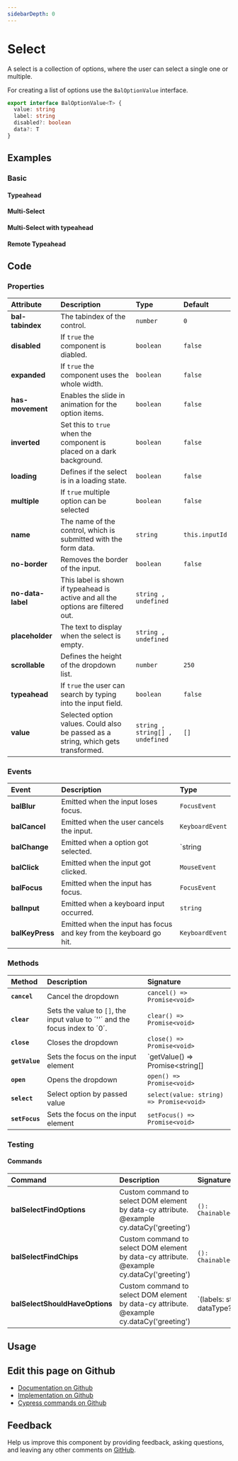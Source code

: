 ```yaml
---
sidebarDepth: 0
---
```


# Select <Badge text="Two-way binding"/>




<!-- START: human documentation top -->

A select is a collection of options, where the user can select a single one or multiple.

<!-- END: human documentation top -->

<ClientOnly><docs-component-tabs></docs-component-tabs></ClientOnly>

For creating a list of options use the `BalOptionValue` interface.

```typescript
export interface BalOptionValue<T> {
  value: string
  label: string
  disabled?: boolean
  data?: T
}
```


## Examples

### Basic

<ClientOnly><docs-demo-bal-select-87></docs-demo-bal-select-87></ClientOnly>


#### Typeahead

<ClientOnly><docs-demo-bal-select-88></docs-demo-bal-select-88></ClientOnly>


#### Multi-Select

<ClientOnly><docs-demo-bal-select-89></docs-demo-bal-select-89></ClientOnly>


#### Multi-Select with typeahead

<ClientOnly><docs-demo-bal-select-90></docs-demo-bal-select-90></ClientOnly>


#### Remote Typeahead

<ClientOnly><docs-demo-bal-select-91></docs-demo-bal-select-91></ClientOnly>



## Code



### Properties


| Attribute         | Description                                                                       | Type                            | Default        |
| :---------------- | :-------------------------------------------------------------------------------- | :------------------------------ | :------------- |
| **bal-tabindex**  | The tabindex of the control.                                                      | `number`                        | `0`            |
| **disabled**      | If `true` the component is diabled.                                               | `boolean`                       | `false`        |
| **expanded**      | If `true` the component uses the whole width.                                     | `boolean`                       | `false`        |
| **has-movement**  | Enables the slide in animation for the option items.                              | `boolean`                       | `false`        |
| **inverted**      | Set this to `true` when the component is placed on a dark background.             | `boolean`                       | `false`        |
| **loading**       | Defines if the select is in a loading state.                                      | `boolean`                       | `false`        |
| **multiple**      | If `true` multiple option can be selected                                         | `boolean`                       | `false`        |
| **name**          | The name of the control, which is submitted with the form data.                   | `string`                        | `this.inputId` |
| **no-border**     | Removes the border of the input.                                                  | `boolean`                       | `false`        |
| **no-data-label** | This label is shown if typeahead is active and all the options are filtered out.  | `string , undefined`            |                |
| **placeholder**   | The text to display when the select is empty.                                     | `string , undefined`            |                |
| **scrollable**    | Defines the height of the dropdown list.                                          | `number`                        | `250`          |
| **typeahead**     | If `true` the user can search by typing into the input field.                     | `boolean`                       | `false`        |
| **value**         | Selected option values. Could also be passed as a string, which gets transformed. | `string , string[] , undefined` | `[]`           |

### Events


| Event           | Description                                                        | Type                            |
| :-------------- | :----------------------------------------------------------------- | :------------------------------ |
| **balBlur**     | Emitted when the input loses focus.                                | `FocusEvent`                    |
| **balCancel**   | Emitted when the user cancels the input.                           | `KeyboardEvent`                 |
| **balChange**   | Emitted when a option got selected.                                | `string | string[] | undefined` |
| **balClick**    | Emitted when the input got clicked.                                | `MouseEvent`                    |
| **balFocus**    | Emitted when the input has focus.                                  | `FocusEvent`                    |
| **balInput**    | Emitted when a keyboard input occurred.                            | `string`                        |
| **balKeyPress** | Emitted when the input has focus and key from the keyboard go hit. | `KeyboardEvent`                 |

### Methods


| Method         | Description                                                                 | Signature                                     |
| :------------- | :-------------------------------------------------------------------------- | :-------------------------------------------- |
| **`cancel`**   | Cancel the dropdown                                                         | `cancel() => Promise<void>`                   |
| **`clear`**    | Sets the value to `[]`, the input value to ´''´ and the focus index to ´0´. | `clear() => Promise<void>`                    |
| **`close`**    | Closes the dropdown                                                         | `close() => Promise<void>`                    |
| **`getValue`** | Sets the focus on the input element                                         | `getValue() => Promise<string[] | undefined>` |
| **`open`**     | Opens the dropdown                                                          | `open() => Promise<void>`                     |
| **`select`**   | Select option by passed value                                               | `select(value: string) => Promise<void>`      |
| **`setFocus`** | Sets the focus on the input element                                         | `setFocus() => Promise<void>`                 |

### Testing



#### Commands

| Command                        | Description                                                                               | Signature                                                             |
| :----------------------------- | :---------------------------------------------------------------------------------------- | :-------------------------------------------------------------------- |
| **balSelectFindOptions**       | Custom command to select DOM element by data-cy attribute. @example cy.dataCy('greeting') | `(): Chainable<JQuery>`                                               |
| **balSelectFindChips**         | Custom command to select DOM element by data-cy attribute. @example cy.dataCy('greeting') | `(): Chainable<JQuery>`                                               |
| **balSelectShouldHaveOptions** | Custom command to select DOM element by data-cy attribute. @example cy.dataCy('greeting') | `(labels: string[], dataType?: 'label' | 'value'): Chainable<JQuery>` |

## Usage

<!-- START: human documentation usage -->

<!-- END: human documentation usage -->



## Edit this page on Github

* [Documentation on Github](https://github.com/baloise/design-system/blob/master/docs/src/components/components/bal-select.md)
* [Implementation on Github](https://github.com/baloise/design-system/blob/master/packages/components/src/components/bal-select)
* [Cypress commands on Github](https://github.com/baloise/design-system/blob/master/packages/testing/src/commands)

## Feedback

Help us improve this component by providing feedback, asking questions, and leaving any other comments on [GitHub](https://github.com/baloise/design-system/issues/new).


<ClientOnly>
  <docs-component-script tag="balSelect"></docs-component-script>
</ClientOnly>
